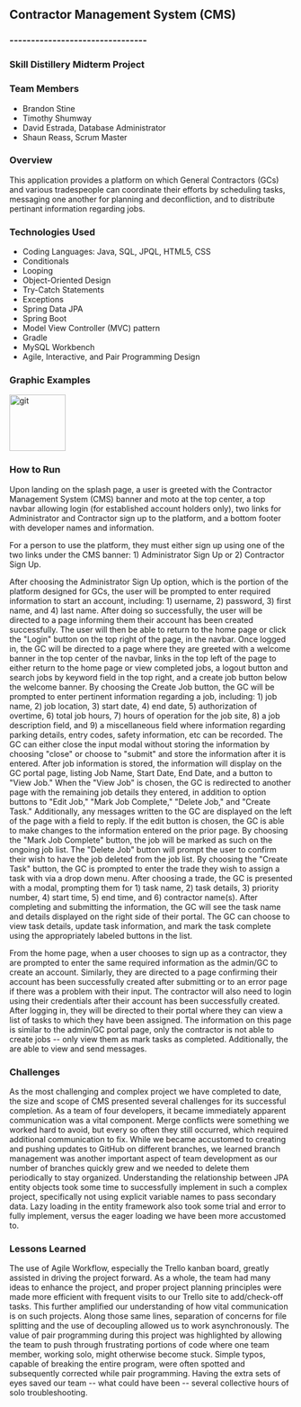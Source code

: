 ##    Contractor Management System (CMS)
###   --------------------------------
###   Skill Distillery Midterm Project

### Team Members

 * Brandon Stine
 * Timothy Shumway
 * David Estrada, Database Administrator
 * Shaun Reass, Scrum Master

### Overview

This application provides a platform on which General Contractors (GCs) and various tradespeople can coordinate their efforts by scheduling tasks, messaging one another for planning and deconfliction, and to distribute pertinant information regarding jobs.  

### Technologies Used

  * Coding Languages: Java, SQL, JPQL, HTML5, CSS
  * Conditionals
  * Looping
  * Object-Oriented Design
  * Try-Catch Statements
  * Exceptions
  * Spring Data JPA
  * Spring Boot
  * Model View Controller (MVC) pattern
  * Gradle
  * MySQL Workbench
  * Agile, Interactive, and Pair Programming Design

### Graphic Examples

<img src="ContractManagementSystem/src/main/webapp/Pictures/ER_MidTerm_Project_CMS.png" alt ="git" width="100px" height="100px" align="center"/>

### How to Run

Upon landing on the splash page, a user is greeted with the Contractor Management System (CMS) banner and moto at the top center, a top navbar allowing login (for established account holders only), two links for Administrator and Contractor sign up to the platform, and a bottom footer with developer names and information.  

For a person to use the platform, they must either sign up using one of the two links under the CMS banner: 1) Administrator Sign Up or 2) Contractor Sign Up.

After choosing the Administrator Sign Up option, which is the portion of the platform designed for GCs, the user will be prompted to enter required information to start an account, including: 1) username, 2) password, 3) first name, and 4) last name.  After doing so successfully, the user will be directed to a page informing them their account has been created successfully.  The user will then be able to return to the home page or click the "Login" button on the top right of the page, in the navbar.  Once logged in, the GC will be directed to a page where they are greeted with a welcome banner in the top center of the navbar, links in the top left of the page to either return to the home page or view completed jobs, a logout button and search jobs by keyword field in the top right, and a create job button below the welcome banner.  By choosing the Create Job button, the GC will be prompted to enter pertinent information regarding a job, including: 1) job name, 2) job location, 3) start date, 4) end date, 5) authorization of overtime, 6) total job hours, 7) hours of operation for the job site, 8) a job description field, and 9) a miscellaneous field where information regarding parking details, entry codes, safety information, etc can be recorded.  The GC can either close the input modal without storing the information by choosing "close" or choose to "submit" and store the information after it is entered.  After job information is stored, the information will display on the GC portal page, listing Job Name, Start Date, End Date, and a button to "View Job."  When the "View Job" is chosen, the GC is redirected to another page with the remaining job details they entered, in addition to option buttons to "Edit Job," "Mark Job Complete," "Delete Job," and "Create Task."  Additionally, any messages written to the GC are displayed on the left of the page with a field to reply.  If the edit button is chosen, the GC is able to make changes to the information entered on the prior page.  By choosing the "Mark Job Complete" button, the job will be marked as such on the ongoing job list.  The "Delete Job" button will prompt the user to confirm their wish to have the job deleted from the job list.  By choosing the "Create Task" button, the GC is prompted to enter the trade they wish to assign a task with via a drop down menu.  After choosing a trade, the GC is presented with a modal, prompting them for 1) task name, 2) task details, 3) priority number, 4) start time, 5) end time, and 6) contractor name(s). After completing and submitting the information, the GC will see the task name and details displayed on the right side of their portal.  The GC can choose to view task details, update task information, and mark the task complete using the appropriately labeled buttons in the list.  

From the home page, when a user chooses to sign up as a contractor, they are prompted to enter the same required information as the admin/GC to create an account.  Similarly, they are directed to a page confirming their account has been successfully created after submitting or to an error page if there was a problem with their input.  The contractor will also need to login using their credentials after their account has been successfully created.  After logging in, they will be directed to their portal where they can view a list of tasks to which they have been assigned.  The information on this page is similar to the admin/GC portal page, only the contractor is not able to create jobs -- only view them as mark tasks as completed.  Additionally, the are able to view and send messages.  

### Challenges

As the most challenging and complex project we have completed to date, the size and scope of CMS presented several challenges for its successful completion.  As a team of four developers, it became immediately apparent communication was a vital component.  Merge conflicts were something we worked hard to avoid, but every so often they still occurred, which required additional communication to fix.  While we became accustomed to creating and pushing updates to GitHub on different branches, we learned branch management was another important aspect of team development as our number of branches quickly grew and we needed to delete them periodically to stay organized.  Understanding the relationship between JPA entity objects took some time to successfully implement in such a complex project, specifically not using explicit variable names to pass secondary data.  Lazy loading in the entity framework also took some trial and error to fully implement, versus the eager loading we have been more accustomed to.  

### Lessons Learned

The use of Agile Workflow, especially the Trello kanban board, greatly assisted in driving the project forward.  As a whole, the team had many ideas to enhance the project, and proper project planning principles were made more efficient with frequent visits to our Trello site to add/check-off tasks.  This further amplified our understanding of how vital communication is on such projects.  Along those same lines, separation of concerns for file splitting and the use of decoupling allowed us to work asynchronously.  The value of pair programming during this project was highlighted by allowing the team to push through frustrating portions of code where one team member, working solo, might otherwise become stuck.  Simple typos, capable of breaking the entire program, were often spotted and subsequently corrected while pair programming.  Having the extra sets of eyes saved our team -- what could have been -- several collective hours of solo troubleshooting.  
